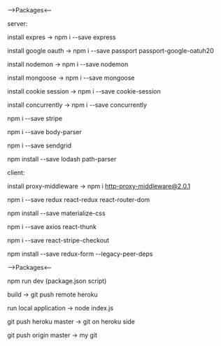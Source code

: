 -->Packages<--

server:

install expres -> npm i --save express

install google oauth -> npm i --save passport passport-google-oatuh20

install nodemon -> npm i --save nodemon

install mongoose -> npm i --save mongoose

install cookie session -> npm i --save cookie-session

install concurrently -> npm i --save concurrently

npm i --save stripe

npm i --save body-parser

npm i --save sendgrid

npm install --save lodash path-parser

client:

install proxy-middleware -> npm i http-proxy-middleware@2.0.1

npm i --save redux react-redux react-router-dom

npm install --save materialize-css

npm i --save axios react-thunk

npm i --save react-stripe-checkout

npm install --save redux-form --legacy-peer-deps

-->Packages<--

npm run dev (package.json script)

build -> git push remote heroku

run local application -> node index.js

git push heroku master -> git on heroku side

git push origin master -> my git

